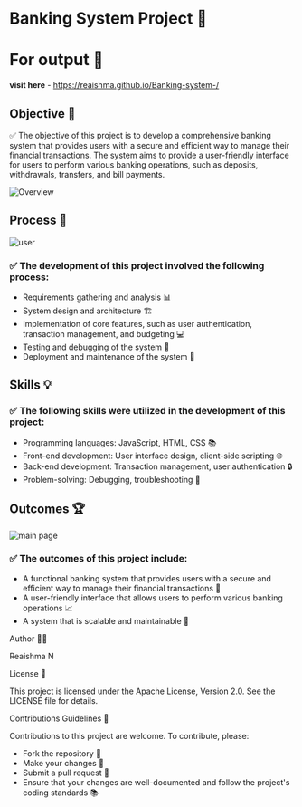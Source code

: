 # Banking System Project 🏦

# For output 🎀
  **visit here** - https://reaishma.github.io/Banking-system-/

## Objective 🎯

✅ The objective of this project is to develop a comprehensive banking system that provides users with a secure and efficient way to manage their financial transactions. The system aims to provide a user-friendly interface for users to perform various banking operations, such as deposits, withdrawals, transfers, and bill payments.

![Overview](https://github.com/Reaishma/Banking-system-/blob/main/chrome_screenshot_Sep%206%2C%202025%2011_12_33%20AM%20GMT%2B05_30.png)


## Process 🔄

![user](https://github.com/Reaishma/Banking-system-/blob/main/chrome_screenshot_Sep%206%2C%202025%2011_14_33%20AM%20GMT%2B05_30.png)

### ✅ The development of this project involved the following process:

- Requirements gathering and analysis 📊
- System design and architecture 🏗️
- Implementation of core features, such as user authentication, transaction management, and budgeting 💻
- Testing and debugging of the system 🐞
- Deployment and maintenance of the system 🚀

## Skills 💡

### ✅ The following skills were utilized in the development of this project:

- Programming languages: JavaScript, HTML, CSS 📚
- Front-end development: User interface design, client-side scripting 🌐
- Back-end development: Transaction management, user authentication 🔒
- Problem-solving: Debugging, troubleshooting 🤔

## Outcomes 🏆

![main page](https://github.com/Reaishma/Banking-system-/blob/main/chrome_screenshot_Sep%206%2C%202025%2011_14_54%20AM%20GMT%2B05_30.png)

### ✅ The outcomes of this project include:

- A functional banking system that provides users with a secure and efficient way to manage their financial transactions 💸
- A user-friendly interface that allows users to perform various banking operations 📈
- A system that is scalable and maintainable 🔩
  
 

Author 👩‍💻

Reaishma N

License 📜

This project is licensed under the Apache License, Version 2.0. See the LICENSE file for details.

Contributions Guidelines 🤝

Contributions to this project are welcome. To contribute, please:

- Fork the repository 🍴
- Make your changes 📝
- Submit a pull request 📨
- Ensure that your changes are well-documented and follow the project's coding standards 📚

